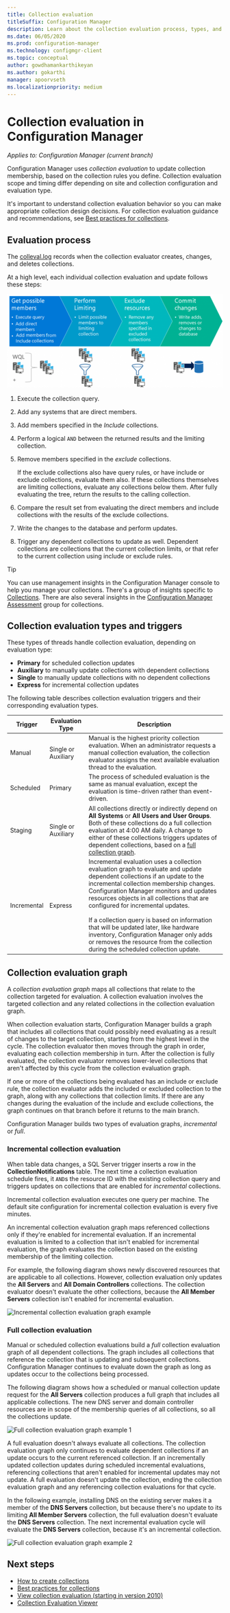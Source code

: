 ```yaml
---
title: Collection evaluation
titleSuffix: Configuration Manager
description: Learn about the collection evaluation process, types, and triggers. Understand the collection evaluation graph and hierarchy.
ms.date: 06/05/2020
ms.prod: configuration-manager
ms.technology: configmgr-client
ms.topic: conceptual
author: gowdhamankarthikeyan
ms.author: gokarthi
manager: apoorvseth
ms.localizationpriority: medium
---
```


# Collection evaluation in Configuration Manager

*Applies to: Configuration Manager (current branch)*

Configuration Manager uses *collection evaluation* to update collection membership, based on the collection rules you define. Collection evaluation scope and timing differ depending on site and collection configuration and evaluation type.

It's important to understand collection evaluation behavior so you can make appropriate collection design decisions. For collection evaluation guidance and recommendations, see [Best practices for collections](best-practices-for-collections.md).

## Evaluation process

The [colleval.log](../../../plan-design/hierarchy/log-files.md#BKMK_ServerLogs) records when the collection evaluator creates, changes, and deletes collections.

At a high level, each individual collection evaluation and update follows these steps:

![High-level collection update process](media/high-level-collection-update-process.png)

1. Execute the collection query.
1. Add any systems that are direct members.
1. Add members specified in the *Include* collections.
1. Perform a logical `AND` between the returned results and the limiting collection.
1. Remove members specified in the *exclude* collections.

   If the exclude collections also have query rules, or have include or exclude collections, evaluate them also. If these collections themselves are limiting collections, evaluate any collections below them. After fully evaluating the tree, return the results to the calling collection.

1. Compare the result set from evaluating the direct members and include collections with the results of the exclude collections.
1. Write the changes to the database and perform updates.
1. Trigger any dependent collections to update as well. Dependent collections are collections that the current collection limits, or that refer to the current collection using include or exclude rules.

> [!TIP]
> You can use management insights in the Configuration Manager console to help you manage your collections. There's a group of insights specific to [Collections](../../../servers/manage/management-insights.md#collections). There are also several insights in the [Configuration Manager Assessment](../../../servers/manage/management-insights.md#configuration-manager-assessment) group for collections.<!-- MEMDocs#967 -->

## Collection evaluation types and triggers

These types of threads handle collection evaluation, depending on evaluation type:

- **Primary** for scheduled collection updates
- **Auxiliary** to manually update collections with dependent collections
- **Single** to manually update collections with no dependent collections
- **Express** for incremental collection updates

The following table describes collection evaluation triggers and their corresponding evaluation types.

| Trigger | Evaluation Type | Description |
|---------|-----------------|-------------|
|Manual|Single or Auxiliary|Manual is the highest priority collection evaluation. When an administrator requests a manual collection evaluation, the collection evaluator assigns the next available evaluation thread to the evaluation.|
|Scheduled|Primary|The process of scheduled evaluation is the same as manual evaluation, except the evaluation is time-driven rather than event-driven.|
|Staging|Single or Auxiliary|All collections directly or indirectly depend on **All Systems** or **All Users and User Groups**. Both of these collections do a full collection evaluation at 4:00 AM daily. A change to either of these collections triggers updates of dependent collections, based on a [full collection graph](#collection-evaluation-graph).
|Incremental|Express|Incremental evaluation uses a collection evaluation graph to evaluate and update dependent collections if an update to the incremental collection membership changes. Configuration Manager monitors and updates resources objects in all collections that are configured for incremental updates.<br /><br />If a collection query is based on information that will be updated later, like hardware inventory, Configuration Manager only adds or removes the resource from the collection during the scheduled collection update.|

## Collection evaluation graph

A *collection evaluation graph* maps all collections that relate to the collection targeted for evaluation. A collection evaluation involves the targeted collection and any related collections in the collection evaluation graph.

When collection evaluation starts, Configuration Manager builds a graph that includes all collections that could possibly need evaluating as a result of changes to the target collection, starting from the highest level in the cycle. The collection evaluator then moves through the graph in order, evaluating each collection membership in turn. After the collection is fully evaluated, the collection evaluator removes lower-level collections that aren't affected by this cycle from the collection evaluation graph.

If one or more of the collections being evaluated has an include or exclude rule, the collection evaluator adds the included or excluded collection to the graph, along with any collections that collection limits. If there are any changes during the evaluation of the include and exclude collections, the graph continues on that branch before it returns to the main branch.

Configuration Manager builds two types of evaluation graphs, *incremental* or *full*.

### Incremental collection evaluation

When table data changes, a SQL Server trigger inserts a row in the **CollectionNotifications** table. The next time a collection evaluation schedule fires, it `AND`s the resource ID with the existing collection query and triggers updates on collections that are enabled for *incremental* collections.

Incremental collection evaluation executes one query per machine. The default site configuration for incremental collection evaluation is every five minutes.

An incremental collection evaluation graph maps referenced collections only if they're enabled for incremental evaluation. If an incremental evaluation is limited to a collection that isn't enabled for incremental evaluation, the graph evaluates the collection based on the existing membership of the limiting collection.

For example, the following diagram shows newly discovered resources that are applicable to all collections. However, collection evaluation only updates the **All Servers** and **All Domain Controllers** collections. The collection evaluator doesn't evaluate the other collections, because the **All Member Servers** collection isn't enabled for incremental evaluation.

![Incremental collection evaluation graph example](media/incremental-collection-evaluation-graph.png)

### Full collection evaluation

Manual or scheduled collection evaluations build a *full* collection evaluation graph of all dependent collections. The graph includes all collections that reference the collection that is updating and subsequent collections. Configuration Manager continues to evaluate down the graph as long as updates occur to the collections being processed.

The following diagram shows how a scheduled or manual collection update request for the **All Servers** collection produces a full graph that includes all applicable collections. The new DNS server and domain controller resources are in scope of the membership queries of all collections, so all the collections update.

![Full collection evaluation graph example 1](media/full-collection-evaluation-graph-1.png)

A full evaluation doesn't always evaluate all collections. The collection evaluation graph only continues to evaluate dependent collections if an update occurs to the current referenced collection. If an incrementally updated collection updates during scheduled incremental evaluations, referencing collections that aren't enabled for incremental updates may not update. A full evaluation doesn't update the collection, ending the collection evaluation graph and any referencing collection evaluations for that cycle.

In the following example, installing DNS on the existing server makes it a member of the **DNS Servers** collection, but because there's no update to its limiting **All Member Servers** collection, the full evaluation doesn't evaluate the **DNS Servers** collection. The next incremental evaluation cycle will evaluate the **DNS Servers** collection, because it's an incremental collection.

![Full collection evaluation graph example 2](media/full-collection-evaluation-graph-2.png)

## Next steps

- [How to create collections](create-collections.md)
- [Best practices for collections](best-practices-for-collections.md)
- [View collection evaluation (starting in version 2010)](collection-evaluation-view.md)
- [Collection Evaluation Viewer](../../../support/ceviewer.md)
